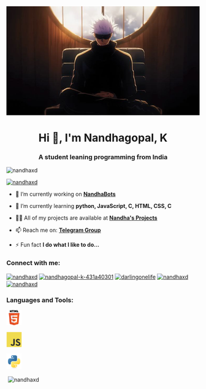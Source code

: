 
<img src='./gojo.webp'>

<h1 align="center">Hi 👋, I'm Nandhagopal, K</h1>
<h3 align="center">A student leaning programming from India</h3>

<p align="left"> <img src="https://komarev.com/ghpvc/?username=nandhaxd&label=Profile%20views&color=0e75b6&style=flat" alt="nandhaxd" /> </p>

<p align="left"> <a href="https://github.com/ryo-ma/github-profile-trophy"><img src="https://github-profile-trophy.vercel.app/?username=nandhaxd" alt="nandhaxd" /></a> </p>

- 🔭 I’m currently working on **[NandhaBots](https://t.me/NandhaBots)**

- 🌱 I’m currently learning **python, JavaScript, C, HTML, CSS, C**

- 👨‍💻 All of my projects are available at **[Nandha's Projects](https://github.com/NandhaxD?tab=repositories)**

- 📫 Reach me on: **[Telegram Group](https://t.me/nandhasupport)**

- ⚡ Fun fact **I do what I like to do...**

<h3 align="left">Connect with me:</h3>
<p align="left">
<a href="https://twitter.com/nandhaxd" target="blank"><img align="center" src="https://raw.githubusercontent.com/rahuldkjain/github-profile-readme-generator/master/src/images/icons/Social/twitter.svg" alt="nandhaxd" height="30" width="40" /></a>
<a href="https://linkedin.com/in/nandhagopal-k-431a40301" target="blank"><img align="center" src="https://raw.githubusercontent.com/rahuldkjain/github-profile-readme-generator/master/src/images/icons/Social/linked-in-alt.svg" alt="nandhagopal-k-431a40301" height="30" width="40" /></a>
<a href="https://instagram.com/darlingonelife" target="blank"><img align="center" src="https://raw.githubusercontent.com/rahuldkjain/github-profile-readme-generator/master/src/images/icons/Social/instagram.svg" alt="darlingonelife" height="30" width="40" /></a>
<a href="https://www.youtube.com/c/nandhaxd" target="blank"><img align="center" src="https://raw.githubusercontent.com/rahuldkjain/github-profile-readme-generator/master/src/images/icons/Social/youtube.svg" alt="nandhaxd" height="30" width="40" /></a>
<a href="https://discord.gg/nandhaxd" target="blank"><img align="center" src="https://raw.githubusercontent.com/rahuldkjain/github-profile-readme-generator/master/src/images/icons/Social/discord.svg" alt="nandhaxd" height="30" width="40" /></a>
</p>

<h3 align="left">Languages and Tools:</h3>

<p align="left"> <a href="https://www.w3.org/html/" target="_blank" rel="noreferrer"> 
  
<img src="https://raw.githubusercontent.com/devicons/devicon/master/icons/html5/html5-original-wordmark.svg" alt="html5" width="40" height="40"/> </a>

<a href="https://developer.mozilla.org/en-US/docs/Web/JavaScript" target="_blank" rel="noreferrer"><img src="https://raw.githubusercontent.com/devicons/devicon/master/icons/javascript/javascript-original.svg" alt="javascript" width="40" height="40"/> </a> 

<a href="https://www.python.org" target="_blank" rel="noreferrer"><img src="https://raw.githubusercontent.com/devicons/devicon/master/icons/python/python-original.svg" alt="python" width="40" height="40"/> </a> </p>

<p>&nbsp;<img align="center" src="https://github-readme-stats.vercel.app/api?username=nandhaxd&show_icons=true&locale=en" alt="nandhaxd" />

</p>
